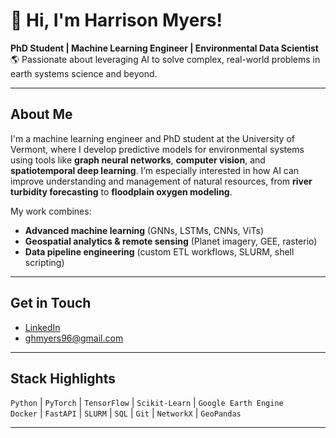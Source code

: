 # 👋 Hi, I'm Harrison Myers!

**PhD Student | Machine Learning Engineer | Environmental Data Scientist**  
🌎 Passionate about leveraging AI to solve complex, real-world problems in earth systems science and beyond.

---

## About Me

I'm a machine learning engineer and PhD student at the University of Vermont, where I develop predictive models for environmental systems using tools like **graph neural networks**, **computer vision**, and **spatiotemporal deep learning**. I’m especially interested in how AI can improve understanding and management of natural resources, from **river turbidity forecasting** to **floodplain oxygen modeling**.

My work combines:
- **Advanced machine learning** (GNNs, LSTMs, CNNs, ViTs)  
- **Geospatial analytics & remote sensing** (Planet imagery, GEE, rasterio)  
- **Data pipeline engineering** (custom ETL workflows, SLURM, shell scripting)

---

## Get in Touch

-  [LinkedIn](https://www.linkedin.com/in/harrison-myers-eit-b37156181/)
-  ghmyers96@gmail.com

---

## Stack Highlights

`Python` | `PyTorch` | `TensorFlow` | `Scikit-Learn` | `Google Earth Engine`  
`Docker` | `FastAPI` | `SLURM` | `SQL` | `Git` | `NetworkX` | `GeoPandas`

---
